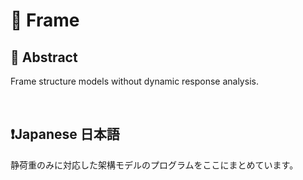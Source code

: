 # 💖 Frame

## 🌟 Abstract

Frame structure models without dynamic response analysis.




<br>

## ❗Japanese 日本語

静荷重のみに対応した架構モデルのプログラムをここにまとめています。





<br>

